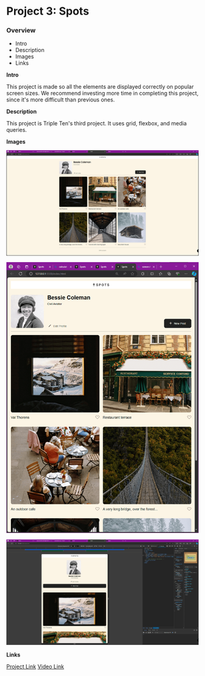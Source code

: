 # Project 3: Spots

### Overview

- Intro
- Description
- Images
- Links

**Intro**

This project is made so all the elements are displayed correctly on popular screen sizes. We recommend investing more time in completing this project, since it's more difficult than previous ones.

**Description**

This project is Triple Ten's third project. It uses grid, flexbox, and media queries.

**Images**

![Alt text](./images/web-screenshot.png "Optional Title")

![Alt text](./images/tablet-screenshot.png "Optional Title")

![Alt text](./images/mobile-screenshot.png "Optional Title")

**Links**

[Project Link](https://andersonconne.github.io/se_project_spots/)
[Video Link](https://drive.google.com/file/d/1npUpRi8ho4oXpQWiE-0WcQIdrmZNQBDQ/view?usp=drive_link)
